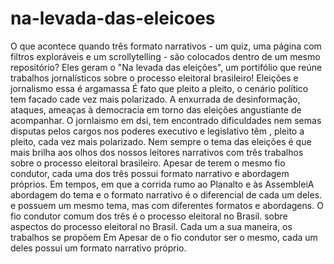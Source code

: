 # na-levada-das-eleicoes
 O que acontece quando três formato narrativos - um quiz, uma página com filtros exploráveis e um scrollytelling - são colocados dentro de um mesmo repositório? Eles geram o "Na levada das eleições",  um portifólio que reúne trabalhos jornalísticos sobre o processo eleitoral brasileiro! Eleições e jornalismo essa é argamassa É fato que pleito a pleito, o cenário político tem facado cade vez mais polarizado. A enxurrada de desinformação, ataques, ameaças à democracia em torno das eleições angustiante de acompanhar. O jornlaismo em dsi, tem encontrado dificuldades nem semas disputas pelos cargos nos poderes executivo e legislativo têm , pleito a pleito, cada vez mais polarizado. Nem sempre o tema das eleições é que mais brilha aos olhos dos nossos leitores  narrativos com três trabalhos sobre o processo eleitoral brasileiro. Apesar de terem o mesmo fio condutor, cada uma dos três possui  formato narrativo e abordagem próprios. Em tempos, em que a corrida rumo ao Planalto e às AssembleiA abordagem do tema e o formato narrativo é o diferencial de cada um deles. e possuem um mesmo tema, mas com diferentes formatos e abordagens. O fio condutor comum dos três é o processo eleitoral no Brasil.  sobre aspectos do processo eleitoral no Brasil. Cada um a sua maneira, os trabalhos se propõem  Em  Apesar de o fio condutor ser o mesmo, cada um deles possui um formato narrativo próprio. 
